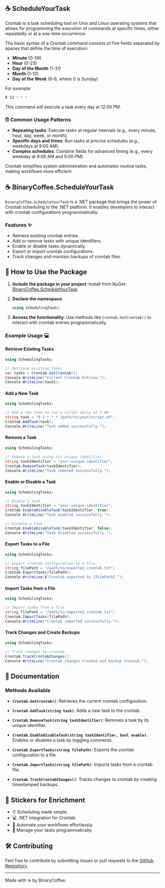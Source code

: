 ## ☕ ScheduleYourTask

Crontab is a task scheduling tool on Unix and Linux operating systems that allows for programming the execution of commands at specific times, either repeatedly or at a one-time occurrence.

The basic syntax of a Crontab command consists of five fields separated by spaces that define the time of execution:
- **Minute** (0-59)
- **Hour** (0-23)
- **Day of the Month** (1-31)
- **Month** (1-12)
- **Day of the Week** (0-6, where 0 is Sunday)

For example:
```bash
0 12 * * *
```
This command will execute a task every day at 12:00 PM.

### ⏰ Common Usage Patterns
- **Repeating tasks**: Execute tasks at regular intervals (e.g., every minute, hour, day, week, or month).
- **Specific days and times**: Run tasks at precise schedules (e.g., weekdays at 9:00 AM).
- **Complex schedules**: Combine fields for advanced timing (e.g., every weekday at 9:00 AM and 5:00 PM).

Crontab simplifies system administration and automates routine tasks, making workflows more efficient.

## ☕ BinaryCoffee.ScheduleYourTask

`BinaryCoffee.ScheduleYourTask` is a .NET package that brings the power of Crontab scheduling to the .NET platform. It enables developers to interact with crontab configurations programmatically.

### Features ✨
- Retrieve existing crontab entries.
- Add or remove tasks with unique identifiers.
- Enable or disable tasks dynamically.
- Export or import crontab configurations.
- Track changes and maintain backups of crontab files.

## 🚀 How to Use the Package

1. **Include the package in your project**:
   Install from NuGet: [BinaryCoffee.ScheduleYourTask](https://www.nuget.org/packages/BinaryCoffee.SchedulingTask)

2. **Declare the namespace**:
   ```csharp
   using SchedulingTasks;
   ```

3. **Access the functionality**:
   Use methods like `Crontab.GetCrontab()` to interact with crontab entries programmatically.

### Example Usage 💻

#### Retrieve Existing Tasks
```csharp
using SchedulingTasks;

// Retrieve existing tasks
var tasks = Crontab.GetCrontab();
Console.WriteLine("Current Crontab Entries:");
Console.WriteLine(tasks);
```

#### Add a New Task
```csharp
using SchedulingTasks;

// Add a new task to run a script daily at 2 AM
string task = "0 2 * * * /path/to/your/script.sh";
Crontab.AddTask(task);
Console.WriteLine("Task added successfully.");
```

#### Remove a Task
```csharp
using SchedulingTasks;

// Remove a task using its unique identifier
string taskIdentifier = "your-unique-identifier";
Crontab.RemoveTask(taskIdentifier);
Console.WriteLine("Task removed successfully.");
```

#### Enable or Disable a Task
```csharp
using SchedulingTasks;

// Enable a task
string taskIdentifier = "your-unique-identifier";
Crontab.EnableDisableTask(taskIdentifier, true);
Console.WriteLine("Task enabled successfully.");

// Disable a task
Crontab.EnableDisableTask(taskIdentifier, false);
Console.WriteLine("Task disabled successfully.");
```

#### Export Tasks to a File
```csharp
using SchedulingTasks;

// Export crontab configuration to a file
string filePath = "/path/to/exported_crontab.txt";
Crontab.ExportTasks(filePath);
Console.WriteLine($"Crontab exported to {filePath}.");
```

#### Import Tasks from a File
```csharp
using SchedulingTasks;

// Import tasks from a file
string filePath = "/path/to/imported_crontab.txt";
Crontab.ImportTasks(filePath);
Console.WriteLine("Crontab imported successfully.");
```

#### Track Changes and Create Backups
```csharp
using SchedulingTasks;

// Track changes to crontab
Crontab.TrackCrontabChanges();
Console.WriteLine("Crontab changes tracked and backup created.");
```

## 📖 Documentation

### Methods Available

- **`Crontab.GetCrontab()`**:
  Retrieves the current crontab configuration.

- **`Crontab.AddTask(string task)`**:
  Adds a new task to the crontab.

- **`Crontab.RemoveTask(string taskIdentifier)`**:
  Removes a task by its unique identifier.

- **`Crontab.EnableDisableTask(string taskIdentifier, bool enable)`**:
  Enables or disables a task by toggling comments.

- **`Crontab.ExportTasks(string filePath)`**:
  Exports the crontab configuration to a file.

- **`Crontab.ImportTasks(string filePath)`**:
  Imports tasks from a crontab file.

- **`Crontab.TrackCrontabChanges()`**:
  Tracks changes to crontab by creating timestamped backups.

## 📌 Stickers for Enrichment
- ⏰ Scheduling made simple.
- 💻 .NET Integration for Crontab.
- 🚀 Automate your workflows effortlessly.
- 📂 Manage your tasks programmatically.

## 🛠️ Contributing
Feel free to contribute by submitting issues or pull requests to the [GitHub Repository](https://github.com/stescobedo92/ScheduleYourTask).

---

Made with ☕ by BinaryCoffee.



